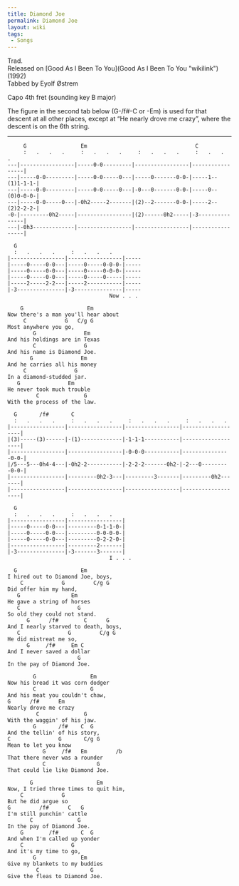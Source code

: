 ```yaml
---
title: Diamond Joe
permalink: Diamond Joe
layout: wiki
tags:
 - Songs
---
```


Trad.  
Released on [Good As I Been To You](Good As I Been To You "wikilink")
(1992)  
Tabbed by Eyolf Østrem

Capo 4th fret (sounding key B major)

The figure in the second tab below (G-/f\#-C or -Em) is used for that
descent at all other places, except at “He nearly drove me crazy”, where
the descent is on the 6th string.

* * * * *

         G                 Em                                  C
         :   .   .   .     :   .   .   .     :   .   .   .     :   .   .   .
    ---|-----------------|-----0-0---------|-----------------|-----------------|
    ---|-----0-0---------|-----0-0-----0---|-----0-------0-0-|-----1--(1)1-1-1-|
    ---|-----0-0---------|-----0-0-----0---|-0---0-------0-0-|-----0--(0)0-0-0-|
    ---|-----0-0-----0---|-0h2-----2-------|(2)--2-------0-0-|-----2--(2)2-2-2-|
    -0-|---------0h2-----|-----------------|(2)------0h2-----|-3---------------|
    ---|-0h3-------------|-----------------|-----------------|-----------------|

      G
      :   .   .   .     :   .   .   .
    |-----------------|-----------------|-----
    |-----0-----0-0---|-----0-----0-0-0-|-----
    |-----0-----0-0---|-----0-----0-0-0-|-----
    |-----0-----0-0---|-----0-----0-----|-----
    |-----2-----2-2---|-----2-----------|-----
    |-3---------------|-3---------------|-----
                                    Now . . .

        G                    Em
    Now there's a man you'll hear about
         C            G   C/g G
    Most anywhere you go,
            G               Em
    And his holdings are in Texas
            C               G
    And his name is Diamond Joe.
           G               Em
    And he carries all his money
         C               G
    In a diamond-studded jar.
       G               Em
    He never took much trouble
             C              G
    With the process of the law.

      G       /f#       C
      :   .   .   .     :   .   .   .     :   .   .   .     :   .   .   .
    |-----------------|-----------------|-----------------|-------------------|
    |(3)-----(3)------|-(1)-------------|-1-1-1-----------|-------------------|
    |-----------------|-----------------|-0-0-0-----------|---------------0-0-|
    |/5---5---0h4-4---|-0h2-2-----------|-2-2-2-------0h2-|-2---0---------0-0-|
    |-----------------|---------0h2-3---|---------3-------|---------0h2-------|
    |-----------------|-----------------|-----------------|-------------------|

      G
      :   .   .   .     :   .   .   .
    |-----------------|-----------------|
    |-----0-----0-0---|---------0-1-1-0-|
    |-----0-----0-0---|---------0-0-0-0-|
    |-----0-----0-0---|---------0-2-2-0-|
    |-----------------|---------2-------|
    |-3---------------|-3-------3-------|
                                    I . . .

      G                    Em
    I hired out to Diamond Joe, boys,
        C            G         C/g G
    Did offer him my hand,
       G                Em
    He gave a string of horses
       C                  G
    So old they could not stand.
          G      /f#        C      G
    And I nearly starved to death, boys,
       C               G         C/g G
    He did mistreat me so,
          G     /f#     Em C
    And I never saved a dollar
                          G
    In the pay of Diamond Joe.

            G                 Em
    Now his bread it was corn dodger
            C                 G
    And his meat you couldn't chaw,
    G      /f#      Em
    Nearly drove me crazy
             C              G
    With the waggin' of his jaw.
            G       /f#    C  G
    And the tellin' of his story,
    C               G       C/g G
    Mean to let you know
               G     /f#   Em         /b
    That there never was a rounder
               C                G
    That could lie like Diamond Joe.

           G                    Em
    Now, I tried three times to quit him,
        C            G
    But he did argue so
    G         /f#      C   G
    I'm still punchin' cattle
           C              G
    In the pay of Diamond Joe.
        G        /f#       C  G
    And when I'm called up yonder
        C               G
    And it's my time to go,
            G              Em
    Give my blankets to my buddies
             C                G
    Give the fleas to Diamond Joe.
